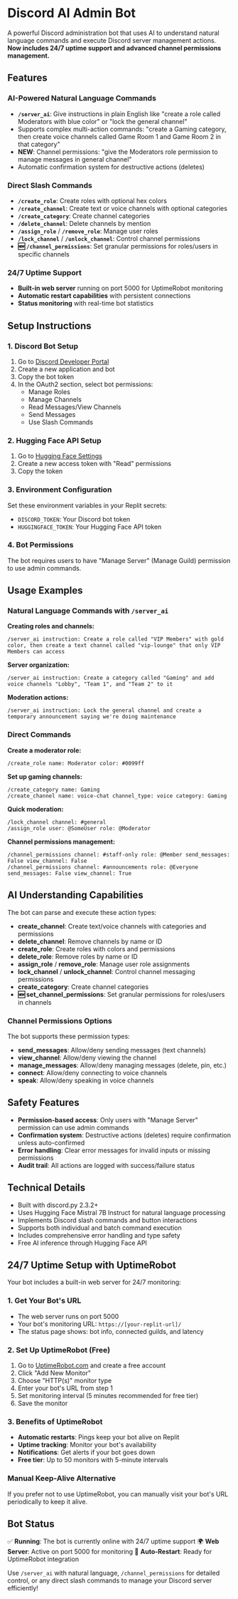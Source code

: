# Discord AI Admin Bot

A powerful Discord administration bot that uses AI to understand natural language commands and execute Discord server management actions. **Now includes 24/7 uptime support and advanced channel permissions management.**

## Features

### AI-Powered Natural Language Commands
- **`/server_ai`**: Give instructions in plain English like "create a role called Moderators with blue color" or "lock the general channel"
- Supports complex multi-action commands: "create a Gaming category, then create voice channels called Game Room 1 and Game Room 2 in that category"
- **NEW**: Channel permissions: "give the Moderators role permission to manage messages in general channel"
- Automatic confirmation system for destructive actions (deletes)

### Direct Slash Commands
- **`/create_role`**: Create roles with optional hex colors
- **`/create_channel`**: Create text or voice channels with optional categories  
- **`/create_category`**: Create channel categories
- **`/delete_channel`**: Delete channels by mention
- **`/assign_role`** / **`/remove_role`**: Manage user roles
- **`/lock_channel`** / **`/unlock_channel`**: Control channel permissions
- **🆕 `/channel_permissions`**: Set granular permissions for roles/users in specific channels

### 24/7 Uptime Support
- **Built-in web server** running on port 5000 for UptimeRobot monitoring
- **Automatic restart capabilities** with persistent connections
- **Status monitoring** with real-time bot statistics

## Setup Instructions

### 1. Discord Bot Setup
1. Go to [Discord Developer Portal](https://discord.com/developers/applications)
2. Create a new application and bot
3. Copy the bot token
4. In the OAuth2 section, select bot permissions:
   - Manage Roles
   - Manage Channels  
   - Read Messages/View Channels
   - Send Messages
   - Use Slash Commands

### 2. Hugging Face API Setup
1. Go to [Hugging Face Settings](https://huggingface.co/settings/tokens)
2. Create a new access token with "Read" permissions
3. Copy the token

### 3. Environment Configuration
Set these environment variables in your Replit secrets:
- `DISCORD_TOKEN`: Your Discord bot token
- `HUGGINGFACE_TOKEN`: Your Hugging Face API token

### 4. Bot Permissions
The bot requires users to have "Manage Server" (Manage Guild) permission to use admin commands.

## Usage Examples

### Natural Language Commands with `/server_ai`

**Creating roles and channels:**
```
/server_ai instruction: Create a role called "VIP Members" with gold color, then create a text channel called "vip-lounge" that only VIP Members can access
```

**Server organization:**
```
/server_ai instruction: Create a category called "Gaming" and add voice channels "Lobby", "Team 1", and "Team 2" to it
```

**Moderation actions:**
```
/server_ai instruction: Lock the general channel and create a temporary announcement saying we're doing maintenance
```

### Direct Commands

**Create a moderator role:**
```
/create_role name: Moderator color: #0099ff
```

**Set up gaming channels:**
```
/create_category name: Gaming
/create_channel name: voice-chat channel_type: voice category: Gaming  
```

**Quick moderation:**
```
/lock_channel channel: #general
/assign_role user: @SomeUser role: @Moderator
```

**Channel permissions management:**
```
/channel_permissions channel: #staff-only role: @Member send_messages: False view_channel: False
/channel_permissions channel: #announcements role: @Everyone send_messages: False view_channel: True
```

## AI Understanding Capabilities

The bot can parse and execute these action types:
- **create_channel**: Create text/voice channels with categories and permissions
- **delete_channel**: Remove channels by name or ID
- **create_role**: Create roles with colors and permissions
- **delete_role**: Remove roles by name or ID  
- **assign_role** / **remove_role**: Manage user role assignments
- **lock_channel** / **unlock_channel**: Control channel messaging permissions
- **create_category**: Create channel categories
- **🆕 set_channel_permissions**: Set granular permissions for roles/users in channels

### Channel Permissions Options
The bot supports these permission types:
- **send_messages**: Allow/deny sending messages (text channels)
- **view_channel**: Allow/deny viewing the channel
- **manage_messages**: Allow/deny managing messages (delete, pin, etc.)
- **connect**: Allow/deny connecting to voice channels
- **speak**: Allow/deny speaking in voice channels

## Safety Features

- **Permission-based access**: Only users with "Manage Server" permission can use admin commands
- **Confirmation system**: Destructive actions (deletes) require confirmation unless auto-confirmed
- **Error handling**: Clear error messages for invalid inputs or missing permissions
- **Audit trail**: All actions are logged with success/failure status

## Technical Details

- Built with discord.py 2.3.2+
- Uses Hugging Face Mistral 7B Instruct for natural language processing  
- Implements Discord slash commands and button interactions
- Supports both individual and batch command execution
- Includes comprehensive error handling and type safety
- Free AI inference through Hugging Face API

## 24/7 Uptime Setup with UptimeRobot

Your bot includes a built-in web server for 24/7 monitoring:

### 1. Get Your Bot's URL
- The web server runs on port 5000
- Your bot's monitoring URL: `https://[your-replit-url]/` 
- The status page shows: bot info, connected guilds, and latency

### 2. Set Up UptimeRobot (Free)
1. Go to [UptimeRobot.com](https://uptimerobot.com) and create a free account
2. Click "Add New Monitor"
3. Choose "HTTP(s)" monitor type
4. Enter your bot's URL from step 1
5. Set monitoring interval (5 minutes recommended for free tier)
6. Save the monitor

### 3. Benefits of UptimeRobot
- **Automatic restarts**: Pings keep your bot alive on Replit
- **Uptime tracking**: Monitor your bot's availability
- **Notifications**: Get alerts if your bot goes down
- **Free tier**: Up to 50 monitors with 5-minute intervals

### Manual Keep-Alive Alternative
If you prefer not to use UptimeRobot, you can manually visit your bot's URL periodically to keep it alive.

## Bot Status

✅ **Running**: The bot is currently online with 24/7 uptime support
🌍 **Web Server**: Active on port 5000 for monitoring
🔄 **Auto-Restart**: Ready for UptimeRobot integration

Use `/server_ai` with natural language, `/channel_permissions` for detailed control, or any direct slash commands to manage your Discord server efficiently!